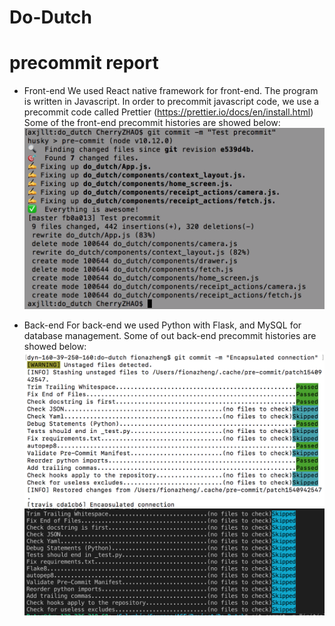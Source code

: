 # Do-Dutch

# precommit report 
* Front-end 
We used React native framework for front-end. The program is written in Javascript. 
In order to precommit javascript code, we use a precommit code called Prettier (https://prettier.io/docs/en/install.html) 
Some of the front-end precommit histories are showed below: 
![history01](/precommit_history/js_001.png)

* Back-end 
For back-end we used Python with Flask, and MySQL for database management. 
Some of out back-end precommit histories are showed below: 
![history02](/precommit_history/python_001.png)
![history03](/precommit_history/python_002.png)

